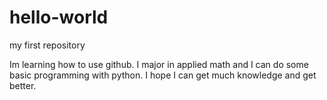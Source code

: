 # hello-world
my first repository

Im learning how to use github. I major in applied math and I can do some basic programming with python.
I hope I can get much knowledge and get better.
